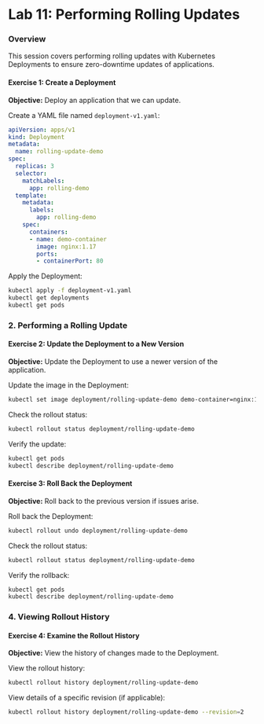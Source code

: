 # Lab 11:  Performing Rolling Updates

### Overview

This session covers performing rolling updates with Kubernetes Deployments to ensure zero-downtime updates of applications.

#### Exercise 1: Create a Deployment

**Objective:** Deploy an application that we can update.

Create a YAML file named `deployment-v1.yaml`:

```yaml
apiVersion: apps/v1
kind: Deployment
metadata:
  name: rolling-update-demo
spec:
  replicas: 3
  selector:
    matchLabels:
      app: rolling-demo
  template:
    metadata:
      labels:
        app: rolling-demo
    spec:
      containers:
      - name: demo-container
        image: nginx:1.17
        ports:
        - containerPort: 80
```

Apply the Deployment:

```bash
kubectl apply -f deployment-v1.yaml
kubectl get deployments
kubectl get pods
```


### 2. Performing a Rolling Update

#### Exercise 2: Update the Deployment to a New Version

**Objective:** Update the Deployment to use a newer version of the application.


Update the image in the Deployment:

```bash
kubectl set image deployment/rolling-update-demo demo-container=nginx:1.18 --record
```

Check the rollout status:

```bash
kubectl rollout status deployment/rolling-update-demo
```

Verify the update:

```bash
kubectl get pods
kubectl describe deployment/rolling-update-demo
```


#### Exercise 3: Roll Back the Deployment

**Objective:** Roll back to the previous version if issues arise.


Roll back the Deployment:

```bash
kubectl rollout undo deployment/rolling-update-demo
```

Check the rollout status:

```bash
kubectl rollout status deployment/rolling-update-demo
```

Verify the rollback:

```bash
kubectl get pods
kubectl describe deployment/rolling-update-demo
```


### 4. Viewing Rollout History

#### Exercise 4: Examine the Rollout History

**Objective:** View the history of changes made to the Deployment.

View the rollout history:

```bash
kubectl rollout history deployment/rolling-update-demo
```

View details of a specific revision (if applicable):

```bash
kubectl rollout history deployment/rolling-update-demo --revision=2
```
